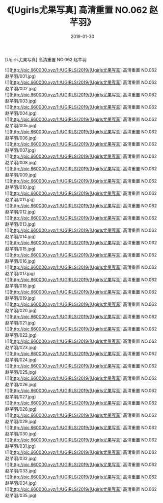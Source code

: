 ﻿---
layout: post
title:  《[Ugirls尤果写真] 高清重置 NO.062 赵芊羽》
date:   2019-01-30
img: http://pic.660000.xyz/1:/UGIRLS/2019/[Ugirls尤果写真] 高清重置 NO.062 赵芊羽/000.jpg
categories: [美女, 清纯, 唯美]
---

[Ugirls尤果写真] 高清重置 NO.062 赵芊羽

 ![](http://pic.660000.xyz/1:/UGIRLS/2019/[Ugirls尤果写真] 高清重置 NO.062 赵芊羽/001.jpg) <br>![](http://pic.660000.xyz/1:/UGIRLS/2019/[Ugirls尤果写真] 高清重置 NO.062 赵芊羽/002.jpg) <br>![](http://pic.660000.xyz/1:/UGIRLS/2019/[Ugirls尤果写真] 高清重置 NO.062 赵芊羽/003.jpg) <br>![](http://pic.660000.xyz/1:/UGIRLS/2019/[Ugirls尤果写真] 高清重置 NO.062 赵芊羽/004.jpg) <br>![](http://pic.660000.xyz/1:/UGIRLS/2019/[Ugirls尤果写真] 高清重置 NO.062 赵芊羽/005.jpg) <br>![](http://pic.660000.xyz/1:/UGIRLS/2019/[Ugirls尤果写真] 高清重置 NO.062 赵芊羽/006.jpg) <br>![](http://pic.660000.xyz/1:/UGIRLS/2019/[Ugirls尤果写真] 高清重置 NO.062 赵芊羽/007.jpg) <br>![](http://pic.660000.xyz/1:/UGIRLS/2019/[Ugirls尤果写真] 高清重置 NO.062 赵芊羽/008.jpg) <br>![](http://pic.660000.xyz/1:/UGIRLS/2019/[Ugirls尤果写真] 高清重置 NO.062 赵芊羽/009.jpg) <br>![](http://pic.660000.xyz/1:/UGIRLS/2019/[Ugirls尤果写真] 高清重置 NO.062 赵芊羽/010.jpg) <br>![](http://pic.660000.xyz/1:/UGIRLS/2019/[Ugirls尤果写真] 高清重置 NO.062 赵芊羽/011.jpg) <br>![](http://pic.660000.xyz/1:/UGIRLS/2019/[Ugirls尤果写真] 高清重置 NO.062 赵芊羽/012.jpg) <br>![](http://pic.660000.xyz/1:/UGIRLS/2019/[Ugirls尤果写真] 高清重置 NO.062 赵芊羽/013.jpg) <br>![](http://pic.660000.xyz/1:/UGIRLS/2019/[Ugirls尤果写真] 高清重置 NO.062 赵芊羽/014.jpg) <br>![](http://pic.660000.xyz/1:/UGIRLS/2019/[Ugirls尤果写真] 高清重置 NO.062 赵芊羽/015.jpg) <br>![](http://pic.660000.xyz/1:/UGIRLS/2019/[Ugirls尤果写真] 高清重置 NO.062 赵芊羽/016.jpg) <br>![](http://pic.660000.xyz/1:/UGIRLS/2019/[Ugirls尤果写真] 高清重置 NO.062 赵芊羽/017.jpg) <br>![](http://pic.660000.xyz/1:/UGIRLS/2019/[Ugirls尤果写真] 高清重置 NO.062 赵芊羽/018.jpg) <br>![](http://pic.660000.xyz/1:/UGIRLS/2019/[Ugirls尤果写真] 高清重置 NO.062 赵芊羽/019.jpg) <br>![](http://pic.660000.xyz/1:/UGIRLS/2019/[Ugirls尤果写真] 高清重置 NO.062 赵芊羽/020.jpg) <br>![](http://pic.660000.xyz/1:/UGIRLS/2019/[Ugirls尤果写真] 高清重置 NO.062 赵芊羽/021.jpg) <br>![](http://pic.660000.xyz/1:/UGIRLS/2019/[Ugirls尤果写真] 高清重置 NO.062 赵芊羽/022.jpg) <br>![](http://pic.660000.xyz/1:/UGIRLS/2019/[Ugirls尤果写真] 高清重置 NO.062 赵芊羽/023.jpg) <br>![](http://pic.660000.xyz/1:/UGIRLS/2019/[Ugirls尤果写真] 高清重置 NO.062 赵芊羽/024.jpg) <br>![](http://pic.660000.xyz/1:/UGIRLS/2019/[Ugirls尤果写真] 高清重置 NO.062 赵芊羽/025.jpg) <br>![](http://pic.660000.xyz/1:/UGIRLS/2019/[Ugirls尤果写真] 高清重置 NO.062 赵芊羽/026.jpg) <br>![](http://pic.660000.xyz/1:/UGIRLS/2019/[Ugirls尤果写真] 高清重置 NO.062 赵芊羽/027.jpg) <br>![](http://pic.660000.xyz/1:/UGIRLS/2019/[Ugirls尤果写真] 高清重置 NO.062 赵芊羽/028.jpg) <br>![](http://pic.660000.xyz/1:/UGIRLS/2019/[Ugirls尤果写真] 高清重置 NO.062 赵芊羽/029.jpg) <br>![](http://pic.660000.xyz/1:/UGIRLS/2019/[Ugirls尤果写真] 高清重置 NO.062 赵芊羽/030.jpg) <br>![](http://pic.660000.xyz/1:/UGIRLS/2019/[Ugirls尤果写真] 高清重置 NO.062 赵芊羽/031.jpg) <br>![](http://pic.660000.xyz/1:/UGIRLS/2019/[Ugirls尤果写真] 高清重置 NO.062 赵芊羽/032.jpg) <br>![](http://pic.660000.xyz/1:/UGIRLS/2019/[Ugirls尤果写真] 高清重置 NO.062 赵芊羽/033.jpg) <br>![](http://pic.660000.xyz/1:/UGIRLS/2019/[Ugirls尤果写真] 高清重置 NO.062 赵芊羽/034.jpg) <br>![](http://pic.660000.xyz/1:/UGIRLS/2019/[Ugirls尤果写真] 高清重置 NO.062 赵芊羽/035.jpg) <br>